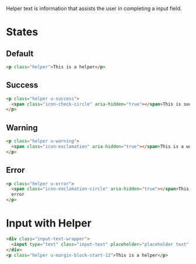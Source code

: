 Helper text is information that assists the user in completing a input field.

# States

## Default

```html
<p class="helper">This is a helper</p>
```

## Success

```html
<p class="helper u-success">
  <span class="icon-check-circle" aria-hidden="true"></span>This is success
</p>
```

## Warning

```html
<p class="helper u-warning">
  <span class="icon-exclamation" aria-hidden="true"></span>This is a warning
</p>
```

## Error

```html
<p class="helper u-error">
  <span class="icon-exclamation-circle" aria-hidden="true"></span>This is an
  error
</p>
```

# Input with Helper

```html
<div class="input-text-wrapper">
  <input type="text" class="input-text" placeholder="placeholder text" />
</div>
<p class="helper u-margin-block-start-12">This is a helper</p>
```
